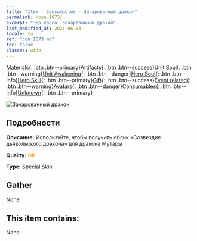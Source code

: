 ```yaml
---
title: "Item - Consumables - Зачарованный дракон"
permalink: /con_1073/
excerpt: "Эра хаоса  Зачарованный дракон"
last_modified_at: 2021-06-03
locale: ru
ref: "con_1073.md"
toc: false
classes: wide
---
```

 [Materials](/ItemsRU/){: .btn .btn--primary}[Artifacts](/ItemsRU/Artifacts/){: .btn .btn--success}[Unit Soul](/ItemsRU/UnitSoul/){: .btn .btn--warning}[Unit Awakening](/ItemsRU/UnitAwakening/){: .btn .btn--danger}[Hero Soul](/ItemsRU/HeroSoul/){: .btn .btn--info}[Hero Skill](/ItemsRU/HeroSkill/){: .btn .btn--primary}[Gift](/ItemsRU/Gift/){: .btn .btn--success}[Event related](/ItemsRU/Events/){: .btn .btn--warning}[Avatars](/ItemsRU/Avatars/){: .btn .btn--danger}[Consumables](/ItemsRU/Consumables/){: .btn .btn--info}[Unknown](/ItemsRU/Unknown/){: .btn .btn--primary}

 ![Зачарованный дракон](/images/h/h_MutareDrake3.jpg)

## Подробности
 **Описание:** Используйте, чтобы получить облик «Созвездие дьявольского дракона» для дракона Мутары

 **Quality:** <span style="color: #FF8C00">OK</span>

 **Type:** Special Skin

## Gather

  None

## This item contains:

  None


